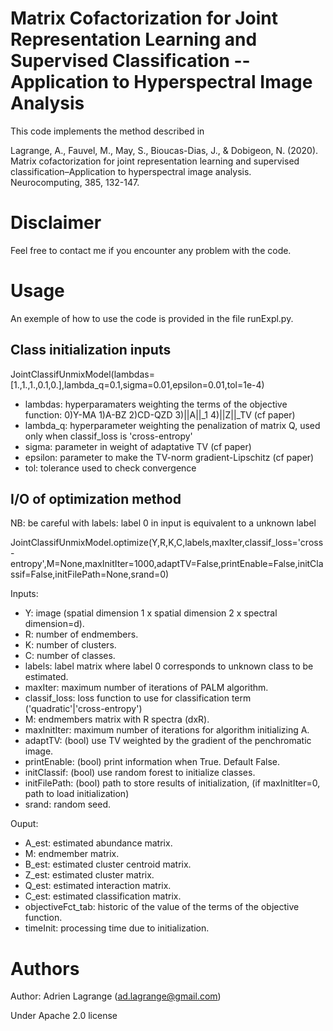 # Matrix Cofactorization for Joint Representation Learning and Supervised Classification -- Application to Hyperspectral Image Analysis

This code implements the method described in

Lagrange, A., Fauvel, M., May, S., Bioucas-Dias, J., & Dobigeon, N. (2020). Matrix cofactorization for joint representation learning and supervised classification–Application to hyperspectral image analysis. Neurocomputing, 385, 132-147.

# Disclaimer

Feel free to contact me if you encounter any problem with the code.

# Usage
An exemple of how to use the code is provided in the file runExpl.py.

## Class initialization inputs

JointClassifUnmixModel(lambdas=[1.,1.,1.,0.1,0.],lambda_q=0.1,sigma=0.01,epsilon=0.01,tol=1e-4)

- lambdas:  hyperparamaters weighting the terms of the objective function: 0)Y-MA 1)A-BZ 2)CD-QZD 3)||A||\_1 4)||Z||\_TV (cf paper)
- lambda_q: hyperparameter weighting the penalization of matrix Q, used only when classif_loss is 'cross-entropy'
- sigma:    parameter in weight of adaptative TV (cf paper)
- epsilon:  parameter to make the TV-norm gradient-Lipschitz (cf paper)
- tol:      tolerance used to check convergence


## I/O of optimization method
NB: be careful with labels: label 0 in input is equivalent to a unknown label

JointClassifUnmixModel.optimize(Y,R,K,C,labels,maxIter,classif\_loss='cross-entropy',M=None,maxInitIter=1000,adaptTV=False,printEnable=False,initClassif=False,initFilePath=None,srand=0)

Inputs:
  - Y:            image (spatial dimension 1 x spatial dimension 2 x spectral dimension=d).
  - R:            number of endmembers.
  - K:            number of clusters.
  - C:            number of classes.
  - labels:       label matrix where label 0 corresponds to unknown class to be estimated.
  - maxIter:      maximum number of iterations of PALM algorithm.
  - classif_loss: loss function to use for classification term ('quadratic'|'cross-entropy')
  - M:            endmembers matrix with R spectra (dxR).
  - maxInitIter:  maximum number of iterations for algorithm initializing A.
  - adaptTV:      (bool) use TV weighted by the gradient of the penchromatic image.
  - printEnable:  (bool) print information when True. Default False.
  - initClassif:  (bool) use random forest to initialize classes.
  - initFilePath: (bool) path to store results of initialization, (if maxInitIter=0, path to load initialization)
  - srand:        random seed.

Ouput:
  - A_est:            estimated abundance matrix.
  - M:                endmember matrix.
  - B_est:            estimated cluster centroid matrix.
  - Z_est:            estimated cluster matrix.
  - Q_est:            estimated interaction matrix.
  - C_est:            estimated classification matrix.
  - objectiveFct_tab: historic of the value of the terms of the objective function.
  - timeInit:         processing time due to initialization.

# Authors
Author: Adrien Lagrange (ad.lagrange@gmail.com)

Under Apache 2.0 license
